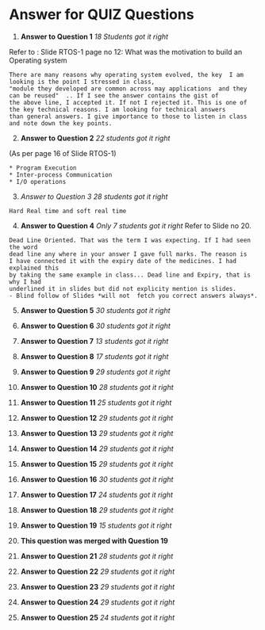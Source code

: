 # Answer for QUIZ Questions
1. **Answer to Question 1**  _18 Students got it right_

Refer to : Slide RTOS-1 page no 12: What was the motivation to build an Operating system
```
There are many reasons why operating system evolved, the key  I am looking is the point I stressed in class, 
"module they developed are common across may applications  and they can be reused"  .. If I see the answer contains the gist of
the above line, I accepted it. If not I rejected it. This is one of the key technical reasons. I am looking for technical answers
than general answers. I give importance to those to listen in class and note down the key points.
```

2. **Answer to Question 2**   _22 students got it right_

 (As per page 16 of Slide RTOS-1)
 
 ```
* Program Execution
* Inter-process Communication
* I/O operations
```

3. *Answer to Question 3* _28 students got it right_

``` 
Hard Real time and soft real time 
```

4. **Answer to Question 4**  _Only 7 students got it right_
Refer to Slide no 20. 

```
Dead Line Oriented. That was the term I was expecting. If I had seen the word
dead line any where in your answer I gave full marks. The reason is 
I have connected it with the expiry date of the medicines. I had explained this
by taking the same example in class... Dead line and Expiry, that is why I had 
underlined it in slides but did not explicity mention is slides. 
- Blind follow of Slides *will not  fetch you correct answers always*.
```

5. **Answer to Question 5**  _30 students got it right_
6. **Answer to Question 6**  _30 students got it right_
7. **Answer to Question 7**  _13 students got it right_
8. **Answer to Question 8**  _17 students got it right_
9. **Answer to Question 9**  _29 students got it right_
10. **Answer to Question 10**  _28 students got it right_

11. **Answer to Question 11**  _25 students got it right_
12. **Answer to Question 12**  _29 students got it right_
13. **Answer to Question 13**  _29 students got it right_
14. **Answer to Question 14**  _29 students got it right_
15. **Answer to Question 15**  _29 students got it right_

16. **Answer to Question 16**  _30 students got it right_
17. **Answer to Question 17**  _24 students got it right_
18. **Answer to Question 18**  _29 students got it right_
19. **Answer to Question 19**  _15 students got it right_
20. **This question was merged with Question 19** 
21. **Answer to Question 21**  _28 students got it right_
22. **Answer to Question 22**  _29 students got it right_
23. **Answer to Question 23**  _29 students got it right_
24. **Answer to Question 24**  _29 students got it right_
25. **Answer to Question 25**  _24 students got it right_


